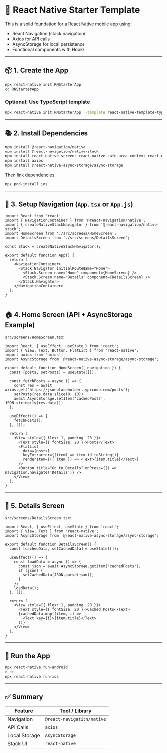 # 🚀 React Native Starter Template

This is a solid foundation for a React Native mobile app using:

- React Navigation (stack navigation)
- Axios for API calls
- AsyncStorage for local persistence
- Functional components with Hooks

---

## 📦 1. Create the App

```bash
npx react-native init RNStarterApp
cd RNStarterApp
```

### Optional: Use TypeScript template

```bash
npx react-native init RNStarterApp --template react-native-template-typescript
```

---

## 📚 2. Install Dependencies

```bash
npm install @react-navigation/native
npm install @react-navigation/native-stack
npm install react-native-screens react-native-safe-area-context react-native-gesture-handler react-native-reanimated
npm install axios
npm install @react-native-async-storage/async-storage
```

Then link dependencies:

```bash
npx pod-install ios
```

---

## 🧭 3. Setup Navigation (`App.tsx` or `App.js`)

```tsx
import React from 'react';
import { NavigationContainer } from '@react-navigation/native';
import { createNativeStackNavigator } from '@react-navigation/native-stack';
import HomeScreen from './src/screens/HomeScreen';
import DetailsScreen from './src/screens/DetailsScreen';

const Stack = createNativeStackNavigator();

export default function App() {
  return (
    <NavigationContainer>
      <Stack.Navigator initialRouteName="Home">
        <Stack.Screen name="Home" component={HomeScreen} />
        <Stack.Screen name="Details" component={DetailsScreen} />
      </Stack.Navigator>
    </NavigationContainer>
  );
}
```

---

## 🏠 4. Home Screen (API + AsyncStorage Example)

`src/screens/HomeScreen.tsx`:

```tsx
import React, { useEffect, useState } from 'react';
import { View, Text, Button, FlatList } from 'react-native';
import axios from 'axios';
import AsyncStorage from '@react-native-async-storage/async-storage';

export default function HomeScreen({ navigation }) {
  const [posts, setPosts] = useState([]);

  const fetchPosts = async () => {
    const res = await axios.get('https://jsonplaceholder.typicode.com/posts');
    setPosts(res.data.slice(0, 10));
    await AsyncStorage.setItem('cachedPosts', JSON.stringify(res.data));
  };

  useEffect(() => {
    fetchPosts();
  }, []);

  return (
    <View style={{ flex: 1, padding: 20 }}>
      <Text style={{ fontSize: 20 }}>Posts</Text>
      <FlatList
        data={posts}
        keyExtractor={(item) => item.id.toString()}
        renderItem={({ item }) => <Text>{item.title}</Text>}
      />
      <Button title="Go to Details" onPress={() => navigation.navigate('Details')} />
    </View>
  );
}
```

---

## 📄 5. Details Screen

`src/screens/DetailsScreen.tsx`:

```tsx
import React, { useEffect, useState } from 'react';
import { View, Text } from 'react-native';
import AsyncStorage from '@react-native-async-storage/async-storage';

export default function DetailsScreen() {
  const [cachedData, setCachedData] = useState([]);

  useEffect(() => {
    const loadData = async () => {
      const json = await AsyncStorage.getItem('cachedPosts');
      if (json) {
        setCachedData(JSON.parse(json));
      }
    };
    loadData();
  }, []);

  return (
    <View style={{ flex: 1, padding: 20 }}>
      <Text style={{ fontSize: 20 }}>Cached Posts</Text>
      {cachedData.map((item, i) => (
        <Text key={i}>{item.title}</Text>
      ))}
    </View>
  );
}
```

---

## 📱 Run the App

```bash
npx react-native run-android
# or
npx react-native run-ios
```

---

## ✅ Summary

| Feature        | Tool / Library |
|----------------|----------------|
| Navigation     | `@react-navigation/native` |
| API Calls      | `axios`        |
| Local Storage  | `AsyncStorage` |
| Stack UI       | `react-native` |
